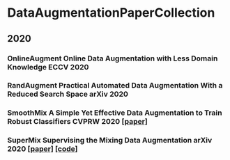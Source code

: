 # DataAugmentationPaperCollection

## 2020
### OnlineAugment Online Data Augmentation with Less Domain Knowledge ECCV 2020
### RandAugment Practical Automated Data Augmentation With a Reduced Search Space arXiv 2020
### SmoothMix A Simple Yet Effective Data Augmentation to Train Robust Classifiers CVPRW 2020 [[paper]]()
### SuperMix Supervising the Mixing Data Augmentation arXiv 2020 [[paper]](https://arxiv.org/abs/2003.05034) [[code]](https://github.com/alldbi/SuperMix)

